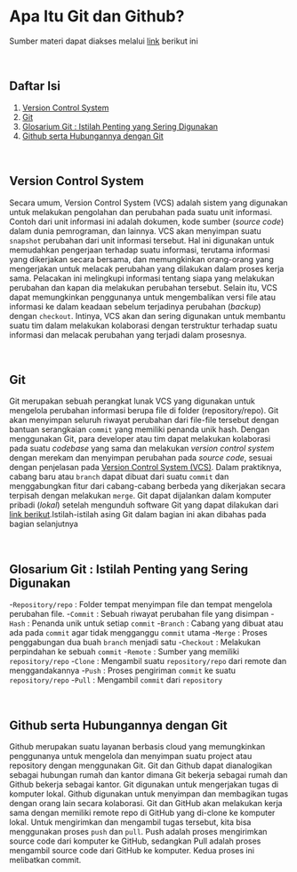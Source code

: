 # Apa Itu Git dan Github?
Sumber materi dapat diakses melalui [link](https://www.youtube.com/watch?v=lTMZxWMjXQU&list=PLFIM0718LjIVknj6sgsSceMqlq242-jNf&index=1) berikut ini

<p>&nbsp;</p>

## Daftar Isi
1. [Version Control System](#VCS)
2. [Git](#Git)
3. [Glosarium Git : Istilah Penting yang Sering Digunakan](#GG)
4. [Github serta Hubungannya dengan Git](#Github)

<p>&nbsp;</p>

## Version Control System <a name = "VCS"></a>

Secara umum, Version Control System (VCS) adalah sistem yang digunakan untuk melakukan pengolahan dan perubahan pada suatu unit informasi. 
Contoh dari unit informasi ini adalah dokumen, kode sumber (*source code*) dalam dunia pemrograman, dan lainnya. VCS akan menyimpan suatu `snapshot` perubahan
dari unit informasi tersebut. Hal ini digunakan untuk memudahkan pengerjaan terhadap suatu informasi, terutama informasi yang dikerjakan secara bersama, dan memungkinkan
orang-orang yang mengerjakan untuk melacak perubahan yang dilakukan dalam proses kerja sama. Pelacakan ini melingkupi informasi tentang siapa yang melakukan perubahan dan kapan
dia melakukan perubahan tersebut. Selain itu, VCS dapat memungkinkan penggunanya untuk mengembalikan versi file atau informasi ke dalam keadaan sebelum terjadinya perubahan (*backup*) dengan
`checkout`. Intinya, VCS akan dan sering digunakan untuk membantu suatu tim dalam melakukan kolaborasi dengan terstruktur terhadap suatu informasi dan melacak perubahan yang terjadi dalam prosesnya.

<p>&nbsp;</p>

## Git <a name = "Git"></a>

Git merupakan sebuah perangkat lunak VCS yang digunakan untuk mengelola perubahan informasi berupa file di folder (repository/repo). Git akan menyimpan seluruh riwayat perubahan dari file-file tersebut
dengan bantuan serangkaian `commit` yang memiliki penanda unik hash. Dengan menggunakan Git, para developer atau tim dapat melakukan kolaborasi pada suatu *codebase* yang sama dan melakukan *version control system*
dengan merekam dan menyimpan perubahan pada *source code*, sesuai dengan penjelasan pada [Version Control System (VCS)](#VCS). Dalam praktiknya, cabang baru atau `branch` dapat dibuat dari suatu `commit` dan menggabungkan fitur dari
cabang-cabang berbeda yang dikerjakan secara terpisah dengan melakukan `merge`. Git dapat dijalankan dalam komputer pribadi (*lokal*) setelah mengunduh software Git yang dapat dilakukan dari [link berikut](https://git-scm.com/downloads).Istilah-istilah asing Git dalam bagian ini akan dibahas pada bagian selanjutnya

<p>&nbsp;</p>

## Glosarium Git : Istilah Penting yang Sering Digunakan <a name = "GG"></a>

-`Repository/repo` : Folder tempat menyimpan file dan tempat mengelola perubahan file.
-`Commit` : Sebuah riwayat perubahan file yang disimpan
-`Hash` : Penanda unik untuk setiap `commit`
-`Branch` : Cabang yang dibuat atau ada pada `commit` agar tidak mengganggu `commit` utama
-`Merge` : Proses penggabungan dua buah `branch` menjadi satu
-`Checkout` : Melakukan perpindahan ke sebuah `commit`
-`Remote` : Sumber yang memiliki `repository/repo`
-`Clone` : Mengambil suatu `repository/repo` dari remote dan menggandakannya
-`Push` : Proses pengiriman `commit` ke suatu `repository/repo`
-`Pull` : Mengambil `commit` dari `repository`

<p>&nbsp;</p>

## Github serta Hubungannya dengan Git <a name = "Github"></a>

Github merupakan suatu layanan berbasis cloud yang memungkinkan penggunanya untuk mengelola dan menyimpan suatu project atau repository dengan menggunakan Git.
Git dan Github dapat dianalogikan sebagai hubungan rumah dan kantor dimana Git bekerja sebagai rumah dan Github bekerja sebagai kantor. Git digunakan untuk mengerjakan tugas di komputer lokal.
Github digunakan untuk menyimpan dan membagikan tugas dengan orang lain secara kolaborasi. Git dan GitHub akan melakukan kerja sama dengan memiliki remote repo di GitHub yang di-clone ke komputer lokal.
Untuk mengirimkan dan mengambil tugas tersebut, kita bisa menggunakan proses `push` dan `pull`. Push adalah proses mengirimkan source code dari komputer ke GitHub, sedangkan Pull adalah proses mengambil source code dari GitHub ke komputer. Kedua proses ini melibatkan commit.

<p>&nbsp;</p>